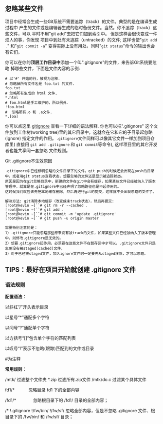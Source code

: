 ## 忽略某些文件

项目中经常会生成一些Git系统不需要追踪（track）的文件。典型的是在编译生成过程中 产生的文件或是编辑器生成的临时备份文件。当然，你不追踪（track）这些文件，可以 平时不用"git add"去把它们加到索引中。 但是这样会很快变成一件烦人的事，你发现 项目中到处有未追踪（untracked）的文件; 这样也使"`git add .`" 和"`git commit -a`" 变得实际上没有用处，同时"`git status`"命令的输出也会有它们。

你可以在你的**顶层工作目录中**添加一个叫".gitignore"的文件，来告诉Git系统要忽略 掉哪些文件，下面是文件内容的示例:

```
# 以'#' 开始的行，被视为注释.
# 忽略掉所有文件名是 foo.txt 的文件.
foo.txt
# 忽略所有生成的 html 文件,
*.html
# foo.html是手工维护的，所以例外.
!foo.html
#  忽略所有.o 和 .a文件.
*.[oa]
```

你可以点这里 [gitignore](http://www.kernel.org/pub/software/scm/git/docs/gitignore.html) 查看一下详细的语法解释. 你也可以把".gitignore" 这个文件放到工作树(working tree)里的其它目录中，这就会在它和它的子目录起忽略(ignore) 指定文件的作用。`.gitignore`文件同样可以像其它文件一样加到项目仓库里( 直接用 `git add .gitignore` 和 `git commit`等命令), 这样项目里的其它开发者也能共享同一套忽略 文件规则。







Git .gitignore不生效原因

```
.gitignore中已经标明忽略的文件目录下的文件，git push的时候还会出现在push的目录中，或者用git status查看状态，想要忽略的文件还是显示被追踪状态。
原因是因为在git忽略目录中，新建的文件在git中会有缓存，如果某些文件已经被纳入了版本管理中，就算是在.gitignore中已经声明了忽略路径也是不起作用的。
这时候我们就应该先把本地缓存删除，然后再进行git的提交，这样就不会出现忽略的文件了。
 
解决方法: git清除本地缓存（改变成未track状态），然后再提交:
[root@kevin ~]``# git rm -r --cached .
[root@kevin ~]``# git add .
[root@kevin ~]``# git commit -m 'update .gitignore'
[root@kevin ~]``# git push -u origin master
```

 

```
需要特别注意的是：
1）.gitignore只能忽略那些原来没有被track的文件，如果某些文件已经被纳入了版本管理中，则修改.gitignore是无效的。
2）想要.gitignore起作用，必须要在这些文件不在暂存区中才可以，.gitignore文件只是忽略没有被staged(cached)文件，
3）对于已经被staged文件，加入ignore文件时一定要先从staged移除，才可以忽略。
```

## TIPS：**最好在项目开始就创建 .gitignore 文件**



### 语法规则

**配置语法：**

  以斜杠“/”开头表示目录

  以星号“*”通配多个字符

  以问号“?”通配单个字符

  以方括号“[]”包含单个字符的匹配列表

  以叹号“!”表示不忽略(跟踪)匹配到的文件或目录

  \#为注释

**常用规则：**

  /mtk/        过滤整个文件夹
  *.zip        过滤所有.zip文件
  /mtk/do.c     过滤某个具体文件

  fd1/*　　　  忽略目录 fd1 下的全部内容

  /fd1/*　　　　忽略根目录下的 /fd1/ 目录的全部内容；

  /*
  !.gitignore
  !/fw/bin/
  !/fw/sf/       忽略全部内容，但是不忽略 .gitignore 文件、根目录下的 /fw/bin/ 和 /fw/sf/ 目录；